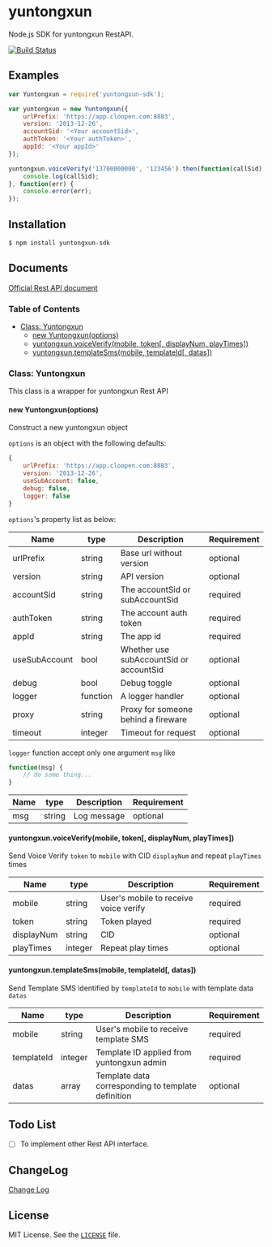 # yuntongxun
Node.js SDK for yuntongxun RestAPI.

[![Build Status](https://travis-ci.org/soulwu/yuntongxun.svg?branch=master)](https://travis-ci.org/soulwu/yuntongxun)

Examples
--------

``` js
var Yuntongxun = require('yuntongxun-sdk');

var yuntongxun = new Yuntongxun({
    urlPrefix: 'https://app.cloopen.com:8883',
    version: '2013-12-26',
    accountSid: '<Your accountSid>',
    authToken: '<Your authToken>',
    appId: '<Your appId>'
});

yuntongxun.voiceVerify('13700000000', '123456').then(function(callSid) {
    console.log(callSid);
}, function(err) {
    console.error(err);
});
```

Installation
------------

``` bash
$ npm install yuntongxun-sdk
```


Documents
---------
[Official Rest API document](http://docs.yuntongxun.com/index.php/Rest%E4%BB%8B%E7%BB%8D)

### Table of Contents
- [Class: Yuntongxun](#class-yuntongxun)
    - [new Yuntongxun(options)](#new-yuntongxunoptions)
    - [yuntongxun.voiceVerify(mobile, token[, displayNum, playTimes])](#yuntongxunvoiceverifymobile-token-displaynum-playtimes)
    - [yuntongxun.templateSms(mobile, templateId[, datas])](#yuntongxuntemplatesmsmobile-templateid-datas)

### Class: Yuntongxun
This class is a wrapper for yuntongxun Rest API

#### new Yuntongxun(options)
Construct a new yuntongxun object

`options` is an object with the following defaults:

``` js
{
    urlPrefix: 'https://app.cloopen.com:8883',
    version: '2013-12-26',
    useSubAccount: false,
    debug: false,
    logger: false
}
```

`options`'s property list as below:

| Name          | type     | Description                             | Requirement |
| ------------- | -------- | --------------------------------------- | ----------- |
| urlPrefix     | string   | Base url without version                | optional    |
| version       | string   | API version                             | optional    |
| accountSid    | string   | The accountSid or subAccountSid         | required    |
| authToken     | string   | The account auth token                  | required    |
| appId         | string   | The app id                              | required    |
| useSubAccount | bool     | Whether use subAccountSid or accountSid | optional    |
| debug         | bool     | Debug toggle                            | optional    |
| logger        | function | A logger handler                        | optional    |
| proxy         | string   | Proxy for someone behind a fireware     | optional    |
| timeout       | integer  | Timeout for request                     | optional    |

`logger` function accept only one argument `msg` like

``` js
function(msg) {
    // do some thing...
}
```

| Name | type   | Description | Requirement |
| ---- | ------ | ----------- | ----------- |
| msg  | string | Log message | optional    |

#### yuntongxun.voiceVerify(mobile, token[, displayNum, playTimes])
Send Voice Verify `token` to `mobile` with CID `displayNum` and repeat `playTimes` times

| Name       | type     | Description                           | Requirement |
| ---------- | -------- | ------------------------------------- | ----------- |
| mobile     | string   | User's mobile to receive voice verify | required    |
| token      | string   | Token played                          | required    |
| displayNum | string   | CID                                   | optional    |
| playTimes  | integer  | Repeat play times                     | optional    |

#### yuntongxun.templateSms(mobile, templateId[, datas])
Send Template SMS identified by `templateId` to `mobile` with template data `datas`

| Name       | type     | Description                                        | Requirement |
| ---------- | -------- | -------------------------------------------------- | ----------- |
| mobile     | string   | User's mobile to receive template SMS              | required    |
| templateId | integer  | Template ID applied from yuntongxun admin          | required    |
| datas      | array    | Template data corresponding to template definition | optional    |


Todo List
---------
 - [ ] To implement other Rest API interface.


ChangeLog
---------
[Change Log](CHANGELOG.md)

License
-------

MIT License. See the [`LICENSE`](LICENSE) file.


